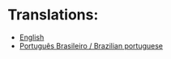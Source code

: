 # Translations:

- [English](https://github.com/AndreKuratomi/tables_to_db)
- [Português Brasileiro / Brazilian portuguese](/.multilingual_readmes/README.pt-br.md)
